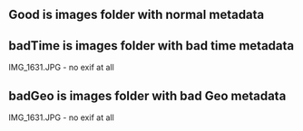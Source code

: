 ## Good is images folder with normal metadata

## badTime is images folder with bad time metadata
IMG_1631.JPG - no exif at all

## badGeo is images folder with bad Geo metadata
IMG_1631.JPG - no exif at all
 
